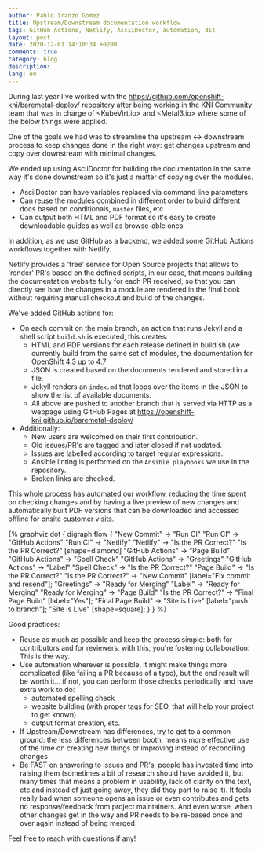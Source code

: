 ```yaml
---
author: Pablo Iranzo Gómez
title: Upstream/Downstream documentation workflow
tags: GitHub Actions, Netlify, AsciiDoctor, automation, dit
layout: post
date: 2020-12-01 14:10:34 +0200
comments: true
category: blog
description:
lang: en
---
```


During last year I've worked with the <https://github.com/openshift-kni/baremetal-deploy/> repository after being working in the KNI Community team that was in charge of <KubeVirt.io> and <Metal3.io> where some of the below things were applied.

One of the goals we had was to streamline the upstream <-> downstream process to keep changes done in the right way: get changes upstream and copy over downstream with minimal changes.

We ended up using AsciiDoctor for building the documentation in the same way it's done downstream so it's just a matter of copying over the modules.

- AsciiDoctor can have variables replaced via command line parameters
- Can reuse the modules combined in different order to build different docs based on conditionals, `master` files, etc
- Can output both HTML and PDF format so it's easy to create downloadable guides as well as browse-able ones

In addition, as we use GitHub as a backend, we added some GitHub Actions workflows together with Netlify.

Netlify provides a 'free' service for Open Source projects that allows to 'render' PR's based on the defined scripts, in our case, that means building the documentation website fully for each PR received, so that you can directly see how the changes in a module are rendered in the final book without requiring manual checkout and build of the changes.

We've added GitHub actions for:

- On each commit on the main branch, an action that runs Jekyll and a shell script `build.sh` is executed, this creates:
  - HTML and PDF versions for each release defined in build.sh (we currently build from the same set of modules, the documentation for OpenShift 4.3 up to 4.7
  - JSON is created based on the documents rendered and stored in a file.
  - Jekyll renders an `index.md` that loops over the items in the JSON to show the list of available documents.
  - All above are pushed to another branch that is served via HTTP as a webpage using GitHub Pages at https://openshift-kni.github.io/baremetal-deploy/
- Additionally:
  - New users are welcomed on their first contribution.
  - Old issues/PR's are tagged and later closed if not updated.
  - Issues are labelled according to target regular expressions.
  - Ansible linting is performed on the `Ansible playbooks` we use in the repository.
  - Broken links are checked.

This whole process has automated our workflow, reducing the time spent on checking changes and by having a live preview of new changes and automatically built PDF versions that can be downloaded and accessed offline for onsite customer visits.

{% graphviz
    dot {
        digraph flow {
            "New Commit" -> "Run CI"
            "Run CI" -> "GitHub Actions"
            "Run CI" -> "Netlify"
            "Netlify" -> "Is the PR Correct?"
            "Is the PR Correct?" [shape=diamond]
            "GitHub Actions" -> "Page Build"
            "GitHub Actions" -> "Spell Check"
            "GitHub Actions" -> "Greetings"
            "GitHub Actions" -> "Label"
            "Spell Check" -> "Is the PR Correct?"
            "Page Build" -> "Is the PR Correct?"
            "Is the PR Correct?" -> "New Commit" [label="Fix commit and resend"];
            "Greetings" -> "Ready for Merging"
            "Label" -> "Ready for Merging"
            "Ready for Merging" -> "Page Build"
            "Is the PR Correct?" -> "Final Page Build" [label="Yes"];
            "Final Page Build" -> "Site is Live" [label="push to branch"];
            "Site is Live" [shape=square];
        }
    }
%}

Good practices:

- Reuse as much as possible and keep the process simple: both for contributors and for reviewers, with this, you're fostering collaboration: This is the way.
- Use automation wherever is possible, it might make things more complicated (like failing a PR because of a typo), but the end result will be worth it... if not, you can perform those checks periodically and have extra work to do:
  - automated spelling check
  - website building (with proper tags for SEO, that will help your project to get known)
  - output format creation, etc.
- If Upstream/Downstream has differences, try to get to a common ground: the less differences between booth, means more effective use of the time on creating new things or improving instead of reconciling changes
- Be FAST on answering to issues and PR's, people has invested time into raising them (sometimes a bit of research should have avoided it, but many times that means a problem in usability, lack of clarity on the text, etc and instead of just going away, they did they part to raise it). It feels really bad when someone opens an issue or even contributes and gets no response/feedback from project maintainers. And even worse, when other changes get in the way and PR needs to be re-based once and over again instead of being merged.

Feel free to reach with questions if any!

